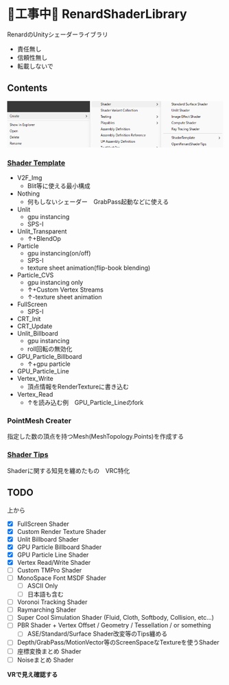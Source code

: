 
# 🚧工事中🚧 RenardShaderLibrary

RenardのUnityシェーダーライブラリ

- 責任無し
- 信頼性無し
- 転載しないで

## Contents

![](https://github.com/Forenard/RenardShaderLibrary/blob/main/Docs/Cap1.png)

### [Shader Template](https://github.com/Forenard/RenardShaderLibrary/tree/main/Editor/Template)

- V2F_Img
  - Blit等に使える最小構成
- Nothing
  - 何もしないシェーダー　GrabPass起動などに使える
- Unlit
  - gpu instancing
  - SPS-I
- Unlit_Transparent
  - ↑+BlendOp
- Particle
  - gpu instancing(on/off)
  - SPS-I
  - texture sheet animation(flip-book blending)
- Particle_CVS
  - gpu instancing only
  - ↑+Custom Vertex Streams
  - ↑-texture sheet animation
- FullScreen
  - SPS-I
- CRT_Init
- CRT_Update
- Unlit_Billboard
  - gpu instancing
  - roll回転の無効化
- GPU_Particle_Billboard
  - ↑+gpu particle
- GPU_Particle_Line
- Vertex_Write
  - 頂点情報をRenderTextureに書き込む
- Vertex_Read
  - ↑を読み込む例　GPU_Particle_Lineのfork

### PointMesh Creater

指定した数の頂点を持つMesh(MeshTopology.Points)を作成する

### [Shader Tips](https://github.com/Forenard/RenardShaderLibrary/blob/main/Docs/README.md)

Shaderに関する知見を纏めたもの　VRC特化

## TODO

上から

- [x] FullScreen Shader
- [x] Custom Render Texture Shader
- [x] Unlit Billboard Shader
- [x] GPU Particle Billboard Shader
- [x] GPU Particle Line Shader
- [x] Vertex Read/Write Shader
- [ ] Custom TMPro Shader
- [ ] MonoSpace Font MSDF Shader
  - [ ] ASCII Only
  - [ ] 日本語も含む
- [ ] Voronoi Tracking Shader
- [ ] Raymarching Shader
- [ ] Super Cool Simulation Shader (Fluid, Cloth, Softbody, Collision, etc...)
- [ ] PBR Shader + Vertex Offset / Geometry / Tessellation / or something
  - [ ] ASE/Standard/Surface Shader改変等のTips纏める
- [ ] Depth/GrabPass/MotionVector等のScreenSpaceなTextureを使うShader
- [ ] 座標変換まとめ Shader
- [ ] Noiseまとめ Shader

**VRで見え確認する**